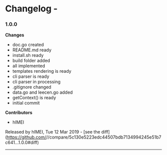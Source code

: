 # Changelog - 

### 1.0.0

__Changes__

- doc.go created
- README.md ready
- install.sh ready
- build folder added
- all implemented
- templates rendering is ready
- cli parser is ready
- cli parser in processing
- .gitignore changed
- data.go and leecen.go added
- getContext() is ready
- initial commit

__Contributors__

- hIMEI

Released by hIMEI, Tue 12 Mar 2019 -
[see the diff](https://github.com/<no value>//compare/5c130e5223edc44507bdb7134994245e51b7c641...1.0.0#diff)
______________


